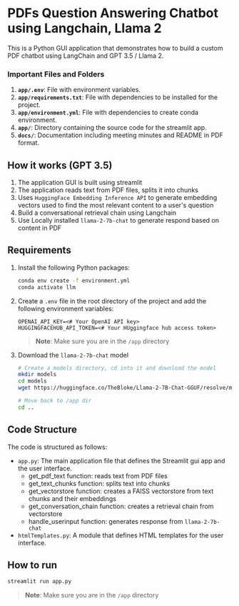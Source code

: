 # PDFs Question Answering Chatbot using Langchain, Llama 2
This is a Python GUI application that demonstrates how to build a custom PDF chatbot using LangChain and GPT 3.5 / Llama 2.


### Important Files and Folders
1. **`app/.env`**: File with environment variables.
2. **`app/requirements.txt`**: File with dependencies to be installed for the project.
3. **`app/environment.yml`**: File with dependencies to create conda environment.
4. **`app/`**: Directory containing the source code for the streamlit app.
5. **`docs/`**: Documentation including meeting minutes and README in PDF format.


## How it works (GPT 3.5)
1. The application GUI is built using streamlit
2. The application reads text from PDF files, splits it into chunks
3. Uses `HuggingFace Embedding Inference API` to generate embedding vectors used to find the most relevant content to a user's question
4. Build a conversational retrieval chain using Langchain
5. Use Locally installed `llama-2-7b-chat` to generate respond based on content in PDF


## Requirements
1. Install the following Python packages:
    ```bash
    conda env create -f environment.yml
    conda activate llm 
    ```

2. Create a `.env` file in the root directory of the project and add the following environment variables:
    ```
    OPENAI_API_KEY=<# Your OpenAI API key>
    HUGGINGFACEHUB_API_TOKEN=<# Your HUggingface hub access token> 
    ```
    >__Note__: Make sure you are in the `/app` directory

3. Download the `llama-2-7b-chat` model
    ```bash
    # Create a models directory, cd into it and download the model
    mkdir models
    cd models
    wget https://huggingface.co/TheBloke/Llama-2-7B-Chat-GGUF/resolve/main/llama-2-7b-chat.Q3_K_S.gguf?download=true -O llama-2-7b-chat.Q3_K_S.gguf

    # Move back to /app dir
    cd ..
    ```

## Code Structure
The code is structured as follows:
- `app.py`: The main application file that defines the Streamlit gui app and the user interface.
    * get_pdf_text function: reads text from PDF files
    * get_text_chunks function: splits text into chunks
    * get_vectorstore function: creates a FAISS vectorstore from text chunks and their embeddings
    * get_conversation_chain function: creates a retrieval chain from vectorstore
    * handle_userinput function: generates response from `llama-2-7b-chat`
- `htmlTemplates.py`: A module that defines HTML templates for the user interface.


## How to run
```py
streamlit run app.py
```
>__Note__: Make sure you are in the `/app` directory
